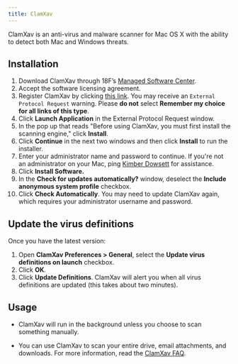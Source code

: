 ```yaml
---
title: ClamXav
---
```


ClamXav is an anti-virus and malware scanner for Mac OS X with the ability to detect both Mac and Windows threats.


## Installation

1. Download ClamXav through 18F&rsquo;s [Managed Software Center](https://handbook.18f.gov/managed-software-center).
2. Accept the software licensing agreement.
3. Register ClamXav by clicking [this link](https://www.clamxav.com/installRegistration/CLA151230-5218-44105). You may receive an `External Protocol Request` warning. Please **do not** select **Remember my choice for all links of this type**.
4. Click **Launch Application** in the External Protocol Request window.
5. In the pop up that reads "Before using ClamXav, you must first install the scanning engine," click **Install**.
6. Click **Continue** in the next two windows and then click **Install** to run the installer.
7. Enter your administrator name and password to continue. If you're not an administrator on your Mac, ping [Kimber Dowsett](https://18f.slack.com/team/kimber) for assistance.
8. Click **Install Software.**
9. In the **Check for updates automatically?** window, deselect the **Include anonymous system profile** checkbox.
10. Click **Check Automatically**. You may need to update ClamXav again, which requires your administrator username and password.

## Update the virus definitions

Once you have the latest version:

1. Open **ClamXav Preferences > General**, select the **Update virus definitions on launch** checkbox.
2. Click **OK**.
3. Click **Update Definitions**. ClamXav will alert you when all virus definitions are updated (this takes about two minutes).

## Usage

- ClamXav will run in the background unless you choose to scan something manually.

- You can use ClamXav to scan your entire drive, email attachments, and downloads. For more information, read the [ClamXav FAQ](https://www.clamxav.com/faq.php).

